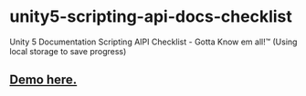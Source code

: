 # unity5-scripting-api-docs-checklist
Unity 5 Documentation Scripting AIPI Checklist - Gotta Know em all!™ (Using local storage to save progress)

## [Demo here.](https://jordanblakey.github.io/unity5-docs-checklist/)
